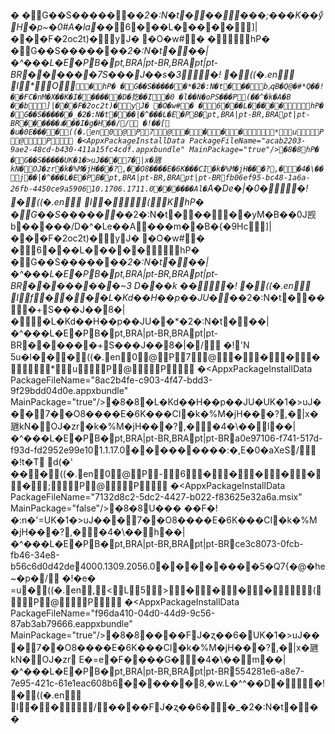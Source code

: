 � �G��S�����       �*�2�:N�t���      ���;���K��yͦ H           �p ~�0#A�la�*�          6 ���L�����         ]|���F�2oc2t)�         yJ�
�O�w#� �           hP� �G��S������*�2�:N�t��� |�^���L�E�PB�p t , B R A | p t - B R , B R A   p t | p t - B R   � ��� �  �7S���J��s�З                                               �!                                                                        �  ( (�.                                         e n     I \*O`�hP� �G��S�����       �*�2�:N�t���      b٫qB�Q@�#*Q��!�           �ҒC�nM�X��K�I�          �����D�犵��I          �0 �l��N�oPS���P          (��^�k�A�B
��b         ]|���F�2oc2t)�         yJ�
�O�w#� �         6 ���L�����           hP� �G��S������_�2�:N�t��� |�^���L�E�PB�p t , B R A | p t - B R , B R A   p t | p t - B R   � ��� �  �ۃ���I�g�H��/   /                                             �!  ��[                                    �u       �0E���              �  ( (�.                                        e n   0 @ P 7@����*u P  @     P       
�       < A p p x P a c k a g e I n s t a l l D a t a   P a c k a g e F i l e N a m e = " a c a b 2 2 0 3 - 9 a e 2 - 4 8 c d - b 4 3 0 - 4 1 1 a 1 5 f c 4 c d f . a p p x b u n d l e "   M a i n P a c k a g e = " t r u e " / > �8  �8  hP� �G��S�����        UK�1�>uJ���7�       |x�甅kN�OJ�zr       �k�%M�jH���?,�       �O8����E�6K���CI       �k�%M�jH���?,�       �4�\��j �   � |�^���L�E�PB�p t , B R A | p t - B R , B R A   p t | p t - B R   f b 0 6 e f 9 5 - b c 4 8 - 1 a 6 a - 2 6 f b - 4 4 5 0 c e 9 a 5 9 0 6   1 0 . 1 7 0 6 . 1 7 1 1 . 0   � ��� �  �Al�`A�De�|�0�                                               �!                                                                        �  ( (�.                                         e n     I � (KhP� �G��S�����       �*�2�:N�t���      ��yM�B��0J觊b           �����/D�^�Le��A          ���m��B�{�9 Hc\         ]|���F�2oc2t)�         yJ�
�O�w#� �         6 ���L�����           hP� �G��S������*�2�:N�t��� |�^���L�E�PB�p t , B R A | p t - B R , B R A   p t | p t - B R   � ��� �  ���~3 D���k
��                                               �!                                                                        �  ( (�.                                         e n     I f � � � �L�Kd��H��p��JU�       �*�2�:N�t���      �+S���J��8�|�             �L�Kd��H��p��JU��*�2�:N�t��� |�^���L�E�PB�p t , B R A | p t - B R , B R A   p t | p t - B R   � ��� �  �+S���J��8�|�   /                                            �!  'N                                     5u       �l��              �  ( (�.                                        e n   0 @ P 7@����\*u P  @     P       
�       < A p p x P a c k a g e I n s t a l l D a t a   P a c k a g e F i l e N a m e = " 8 a c 2 b 4 f e - c 9 0 3 - 4 f 4 7 - b d d 3 - 9 f 2 9 b d d 0 4 d 0 e . a p p x b u n d l e "   M a i n P a c k a g e = " t r u e " / > �8  �8  �L�Kd��H��p��JU�        UK�1�>uJ���7�       �O8����E�6K���CI       �k�%M�jH���?,�       |x�甅kN�OJ�zr       �k�%M�jH���?,�       �4�\��l �   � |�^���L�E�PB�p t , B R A | p t - B R , B R A   p t | p t - B R   a 0 e 9 7 1 0 6 - f 7 4 1 - 5 1 7 d - f 9 3 d - f d 2 9 5 2 e 9 9 e 1 0   1 . 1 . 1 7 . 0   � ��� �  ����:�,E�0�aXeS   /                                            �!  t�T                                   d        (�' ��              �  ( (�.                                        e n   0 @ P -6������; P  @     P       
�       < A p p x P a c k a g e I n s t a l l D a t a   P a c k a g e F i l e N a m e = " 7 1 3 2 d 8 c 2 - 5 d c 2 - 4 4 2 7 - b 0 2 2 - f 8 3 6 2 5 e 3 2 a 6 a . m s i x "   M a i n P a c k a g e = " f a l s e " / > �8  �8  U���
��F�!�:n�'=        UK�1�>uJ���7�       �O8����E�6K���CI       �k�%M�jH���?,�       �4�\��h �   � |�^���L�E�PB�p t , B R A | p t - B R , B R A   p t | p t - B R   c e 3 c 8 0 7 3 - 0 f c b - f b 4 6 - 3 4 e 8 - b 5 6 c 6 d 0 d 4 2 d e   4 0 0 0 . 1 3 0 9 . 2 0 5 6 . 0   � �� ��� �  �5�Q7{�@�he~�p�   /                                             �!  �e�                                     =u                            �  ( (�.                                        e n   , < L 5>����( P  @     P       
�       < A p p x P a c k a g e I n s t a l l D a t a   P a c k a g e F i l e N a m e = " f 9 6 d a 4 1 0 - 0 4 d 0 - 4 4 d 9 - 9 c 5 6 - 8 7 a b 3 a b 7 9 6 6 6 . e a p p x b u n d l e "   M a i n P a c k a g e = " t r u e " / > �8  �8  ����FJ�ʐ��6�        UK�1�>uJ���7�       �O8����E�6K���CI       �k�%M�jH���?,�       |x�甅kN�OJ�zr        E�=e�F����G�       �4�\��m �   � |�^���L�E�PB�p t , B R A | p t - B R , B R A   p t | p t - B R   5 5 4 2 8 1 e 6 - a 8 e 7 - 7 e 9 5 - 4 2 1 c - 6 1 e 1 e a c 6 0 8 b 6   � ��� �  �8,�w.L�^^��D�                                               �!                                                                        �  ( (�.                                         e n     I � � /����FJ�ʐ��6�       �_�2�:N�t���
